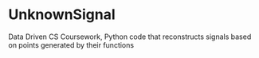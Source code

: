 # UnknownSignal
Data Driven CS Coursework, Python code that reconstructs signals based on points generated by their functions
